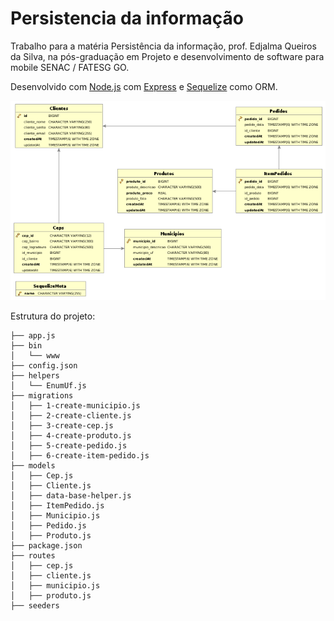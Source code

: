 # Persistencia da informação

Trabalho para a matéria Persistência da informação, prof. Edjalma Queiros da Silva, na pós-graduação em Projeto e desenvolvimento de software para mobile SENAC / FATESG GO.

Desenvolvido com [Node.js](https://nodejs.org/en/) com [Express](http://expressjs.com/) e [Sequelize](http://docs.sequelizejs.com/en/latest/) como ORM.

![MER](/public/images/mer.png "Modelo")

Estrutura do projeto:
```
├── app.js
├── bin
│   └── www
├── config.json
├── helpers
│   └── EnumUf.js
├── migrations
│   ├── 1-create-municipio.js
│   ├── 2-create-cliente.js
│   ├── 3-create-cep.js
│   ├── 4-create-produto.js
│   ├── 5-create-pedido.js
│   ├── 6-create-item-pedido.js
├── models
│   ├── Cep.js
│   ├── Cliente.js
│   ├── data-base-helper.js
│   ├── ItemPedido.js
│   ├── Municipio.js
│   ├── Pedido.js
│   ├── Produto.js
├── package.json
├── routes
│   ├── cep.js
│   ├── cliente.js
│   ├── municipio.js
│   ├── produto.js
├── seeders
```